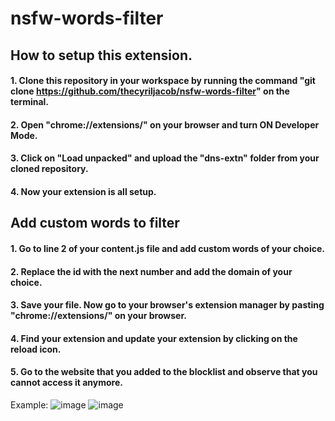 # nsfw-words-filter
## How to setup this extension.
#### 1. Clone this repository in your workspace by running the command "git clone https://github.com/thecyriljacob/nsfw-words-filter" on the terminal.
#### 2. Open "chrome://extensions/" on your browser  and turn ON Developer Mode.
#### 3. Click on "Load unpacked" and upload the "dns-extn" folder from your cloned repository.
#### 4. Now your extension is all setup.

## Add custom words to filter
#### 1. Go to line 2 of your content.js file and add custom words of your choice.
#### 2. Replace the id with the next number and add the domain of your choice.
#### 3. Save your file. Now go to your browser's extension manager by pasting "chrome://extensions/" on your browser.
#### 4. Find your extension and update your extension by clicking on the reload icon.
#### 5. Go to the website that you added to the blocklist and observe that you cannot access it anymore.

Example: 
![image](https://github.com/thecyriljacob/nsfw-words-filter/assets/150060762/dddb23a2-c952-4cf3-ac22-1f28bf2b1790)
![image](https://github.com/thecyriljacob/nsfw-words-filter/assets/150060762/9e7634bc-8a5a-4fbe-a57d-976ebce3f0ca)

